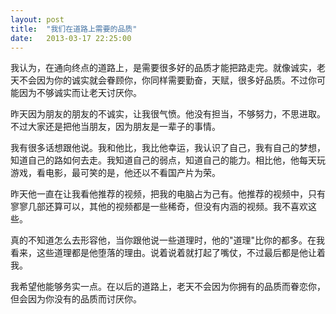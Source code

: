 ```yaml
---
layout: post
title:  "我们在道路上需要的品质"
date:   2013-03-17 22:25:00
---
```


我认为，在通向终点的道路上，是需要很多好的品质才能把路走完。就像诚实，老天不会因为你的诚实就会眷顾你，你同样需要勤奋，天赋，很多好品质。不过你可能因为不够诚实而让老天讨厌你。

昨天因为朋友的朋友的不诚实，让我很气愤。他没有担当，不够努力，不思进取。不过大家还是把他当朋友，因为朋友是一辈子的事情。

我有很多话想跟他说。我和他比，我比他幸运，我认识了自己，我有自己的梦想，知道自己的路如何去走。我知道自己的弱点，知道自己的能力。相比他，他每天玩游戏，看电影，最可笑的是，他还以不看国产片为荣。

昨天他一直在让我看他推荐的视频，把我的电脑占为己有。他推荐的视频中，只有寥寥几部还算可以，其他的视频都是一些稀奇，但没有内涵的视频。我不喜欢这些。

真的不知道怎么去形容他，当你跟他说一些道理时，他的"道理"比你的都多。在我看来，这些道理都是他堕落的理由。说着说着就打起了嘴仗，不过最后都是他让着我。

我希望他能够务实一点。在以后的道路上，老天不会因为你拥有的品质而眷恋你，但会因为你没有的品质而讨厌你。
